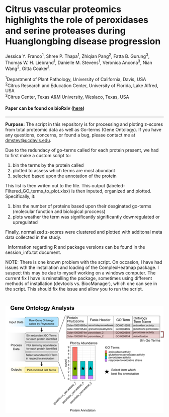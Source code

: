 # Citrus vascular proteomics highlights the role of peroxidases and serine proteases during Huanglongbing disease progression

Jessica Y. Franco<sup>1</sup>, Shree P. Thapa<sup>1</sup>, Zhiqian Pang<sup>2</sup>, Fatta B. Gurung<sup>3</sup>, Thomas W. H. Liebrand<sup>1</sup>, Danielle M. Stevens<sup>1</sup>, Veronica Ancona<sup>3</sup>, Nian Wang<sup>2</sup>, Gitta Coaker<sup>1</sup>.


<sup>1</sup>Department of Plant Pathology, University of California, Davis, USA <br />
<sup>2</sup>Citrus Research and Education Center, University of Florida, Lake Alfred, USA <br />
<sup>3</sup>Citrus Center, Texas A&M University, Weslaco, Texas, USA <br />


#### Paper can be found on bioRxiv ([here](https://doi.org/10.1101/2020.04.05.025718))


-----------------------

**Purpose:** The script in this repository is for processing and ploting z-scores from total proteomic data as well as Go-terms (Gene Ontology). If you have any questions, concerns, or found a bug, please contact me at dmstev@ucdavis.edu.



Due to the redundacy of go-terms called for each protein present, we had to first make a custom script to:
 1) bin the terms by the protein called
 2) plotted to assess which terms are most abundant
 3) selected based upon the annotation of the protein
 
This list is then writen out to the file. This output (labeled-Filtered_GO_terms_to_plot.xlsx) is then inputed, organized and plotted. Specifically, it:
 1) bins the number of proteins based upon their desginated go-terms (molecular function and biological proccess) 
 2) plots weather the term was significantly significantly downregulated or upregulated
 
 Finally, normalized z-scores were clustered and plotted with additonal meta data collected in the study.
 
&nbsp;
 Information regarding R and package versions can be found in the session_info.txt document. 
 
 
NOTE: There is one known problem with the script. On occasion, I have had issues wth the installation and loading of the ComplexHeatmap package. I suspect this may be due to myself working on a windows computer. The current fix I have is reinstalling the package, sometimes using different methods of installation (devtools vs. BiocManager), which one can see in the script. This should fix the issue and allow you to run the script.

&nbsp;
&nbsp;
&nbsp;

![](Supplemental_Figure_GO_Terms_pipeline/Supplemental_Figure_GO_Terms_pipeline.png)

&nbsp;

